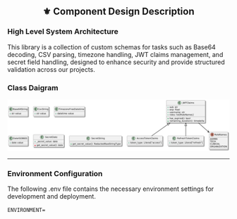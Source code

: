 <div align="center">
<h2>⚜️ Component Design Description</h2>
</div>

### **High Level System Architecture**

This library is a collection of custom schemas for tasks such as Base64 decoding, CSV parsing, timezone handling, JWT claims management, and secret field handling, designed to enhance security and provide structured validation across our projects.

### **Class Daigram**

![Health Check Class Daigram](<Diagrams/Images/ClassDiagram.png>)

---

### **Environment Configuration**

The following .env file contains the necessary environment settings for development and deployment.
```
ENVIRONMENT=
```